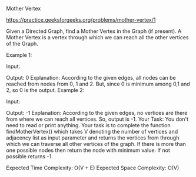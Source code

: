Mother Vertex

https://practice.geeksforgeeks.org/problems/mother-vertex/1

Given a Directed Graph, find a Mother Vertex in the Graph (if present). 
A Mother Vertex is a vertex through which we can reach all the other vertices of the Graph.

Example 1:

Input: 

Output: 0
Explanation: According to the given edges, all 
nodes can be reached from nodes from 0, 1 and 2. 
But, since 0 is minimum among 0,1 and 2, so 0 
is the output.
Example 2:

Input: 

Output: -1
Explanation: According to the given edges, 
no vertices are there from where we can 
reach all vertices. So, output is -1.
Your Task:
You don't need to read or print anything. Your task is to complete the function findMotherVertex() which takes V denoting the number of vertices and adjacency list as input parameter and returns the vertices from through which we can traverse all other vertices of the graph. If there is more than one possible nodes then return the node with minimum value. If not possible returns -1.

Expected Time Complexity: O(V + E)
Expected Space Complexity: O(V)
